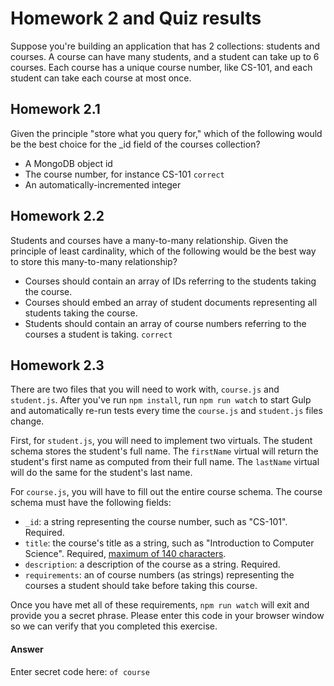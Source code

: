 # Homework 2 and Quiz results

Suppose you're building an application that has 2 collections: students and courses. A course can have many students, and a student can take up to 6 courses. Each course has a unique course number, like CS-101, and each student can take each course at most once.

## Homework 2.1
Given the principle "store what you query for," which of the following would be the best choice for the _id field of the courses collection?

* A MongoDB object id
* The course number, for instance CS-101 `correct`
* An automatically-incremented integer

## Homework 2.2
Students and courses have a many-to-many relationship. Given the principle of least cardinality, which of the following would be the best way to store this many-to-many relationship?

* Courses should contain an array of IDs referring to the students taking the course.
* Courses should embed an array of student documents representing all students taking the course.
* Students should contain an array of course numbers referring to the courses a student is taking. `correct`

## Homework 2.3

There are two files that you will need to work with, `course.js` and
`student.js`. After you've run `npm install`, run `npm run watch` to start
Gulp and automatically re-run tests every time the `course.js` and `student.js`
files change.

First, for `student.js`, you will need to implement two virtuals. The student
schema stores the student's full name. The `firstName` virtual will return the
student's first name as computed from their full name. The `lastName` virtual
will do the same for the student's last name.

For `course.js`, you will have to fill out the entire course schema. The course
schema must have the following fields:

* `_id`: a string representing the course number, such as "CS-101". Required.
* `title`: the course's title as a string, such as "Introduction to Computer
Science". Required, [maximum of 140 characters](http://mongoosejs.com/docs/api.html#schema_string_SchemaString-maxlength).
* `description`:  a description of the course as a string. Required.
*  `requirements`: an of course numbers (as strings) representing the courses
a student should take before taking this course.

Once you have met all of these requirements, `npm run watch` will exit and
provide you a secret phrase. Please enter this code in your browser window
so we can verify that you completed this exercise.

#### Answer
Enter secret code here: `of course`
